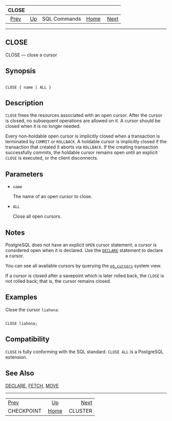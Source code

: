 <!--?xml version="1.0" encoding="UTF-8" standalone="no"?-->

|                   CLOSE                   |                                        |              |                                                       |                                     |
| :---------------------------------------: | :------------------------------------- | :----------: | ----------------------------------------------------: | ----------------------------------: |
| [Prev](sql-checkpoint.html "CHECKPOINT")  | [Up](sql-commands.html "SQL Commands") | SQL Commands | [Home](index.html "PostgreSQL 17devel Documentation") |  [Next](sql-cluster.html "CLUSTER") |

***

[]()[]()

## CLOSE

CLOSE — close a cursor

## Synopsis

```

CLOSE { name | ALL }
```

## Description

`CLOSE` frees the resources associated with an open cursor. After the cursor is closed, no subsequent operations are allowed on it. A cursor should be closed when it is no longer needed.

Every non-holdable open cursor is implicitly closed when a transaction is terminated by `COMMIT` or `ROLLBACK`. A holdable cursor is implicitly closed if the transaction that created it aborts via `ROLLBACK`. If the creating transaction successfully commits, the holdable cursor remains open until an explicit `CLOSE` is executed, or the client disconnects.

## Parameters

*   *`name`*

    The name of an open cursor to close.

*   `ALL`

    Close all open cursors.

## Notes

PostgreSQL does not have an explicit `OPEN` cursor statement; a cursor is considered open when it is declared. Use the [`DECLARE`](sql-declare.html "DECLARE") statement to declare a cursor.

You can see all available cursors by querying the [`pg_cursors`](view-pg-cursors.html "54.6. pg_cursors") system view.

If a cursor is closed after a savepoint which is later rolled back, the `CLOSE` is not rolled back; that is, the cursor remains closed.

## Examples

Close the cursor `liahona`:

```

CLOSE liahona;
```

## Compatibility

`CLOSE` is fully conforming with the SQL standard. `CLOSE ALL` is a PostgreSQL extension.

## See Also

[DECLARE](sql-declare.html "DECLARE"), [FETCH](sql-fetch.html "FETCH"), [MOVE](sql-move.html "MOVE")

***

|                                           |                                                       |                                     |
| :---------------------------------------- | :---------------------------------------------------: | ----------------------------------: |
| [Prev](sql-checkpoint.html "CHECKPOINT")  |         [Up](sql-commands.html "SQL Commands")        |  [Next](sql-cluster.html "CLUSTER") |
| CHECKPOINT                                | [Home](index.html "PostgreSQL 17devel Documentation") |                             CLUSTER |
